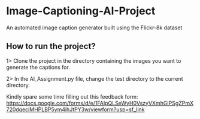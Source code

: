 # Image-Captioning-AI-Project
An automated image caption generator built using the Flickr-8k dataset

## How to run the project? 

1> Clone the project in the directory containing the images you want to generate the captions for.

2> In the AI_Assignment.py file, change the test directory to the current directory.

Kindly spare some time filling out this feedback form:
https://docs.google.com/forms/d/e/1FAIpQLSeWyH0VszyVXmhGIPSgZPmX720dqeciMHPLBP5ym4ihJtPY3w/viewform?usp=sf_link
